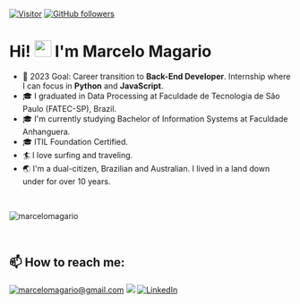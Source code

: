 

[![Visitor](https://visitor-badge.laobi.icu/badge?page_id=marcelomagario.marcelomagario)](https://github.com/marcelomagario) [![GitHub followers](https://img.shields.io/github/followers/marcelomagario.svg?style=social&label=Follow)](https://github.com/marcelomagario?tab=followers)

# Hi! <img src="https://raw.githubusercontent.com/kaueMarques/kaueMarques/master/hi.gif" height="30px"> I'm Marcelo Magario 

- 🎯 2023 Goal: Career transition to <b>Back-End Developer</b>. Internship where I can focus in <b>Python</b> and <b>JavaScript</b>.
- 🎓 I graduated in Data Processing at Faculdade de Tecnologia de São Paulo (FATEC-SP), Brazil. 
- 🎓 I'm currently studying Bachelor of Information Systems at Faculdade Anhanguera.
- 🎓 ITIL Foundation Certified.
- 🏄 I love surfing and traveling.
- 🌏 I'm a dual-citizen, Brazilian and Australian. I lived in a land down under for over 10 years.

<br>
<p><img src="https://github-readme-stats.vercel.app/api/top-langs?username=marcelomagario&show_icons=true&theme=dark&locale=en&layout=compact" alt="marcelomagario"  target="_blank"/></p>
<br>
<p>
<h2>📫 How to reach me:</h2>

<a href="mailto:marcelomagario@gmail.com" target="_blank">![marcelomagario@gmail.com](https://img.shields.io/badge/Gmail-D14836?style=for-the-badge&logo=gmail&logoColor=white)</a> [<img src="https://img.shields.io/badge/Instagram-E4405F?style=for-the-badge&logo=instagram&logoColor=white"/>](https://www.instagram.com/marcelo_magario/) <a href="https://www.linkedin.com/in/marcelo-magario-222987251/" target="_blank">![LinkedIn](https://img.shields.io/badge/LinkedIn-0077B5?style=for-the-badge&logo=linkedin&logoColor=white)</a>
</p> 
